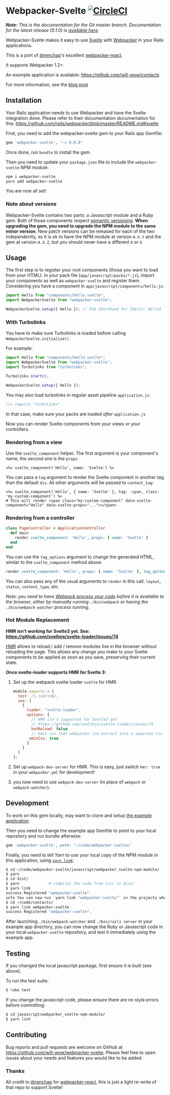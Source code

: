 # Webpacker-Svelte [![CircleCI](https://circleci.com/gh/will-wow/webpacker-svelte.svg?style=svg)](https://circleci.com/gh/will-wow/webpacker-svelte)

_**Note:** This is the documentation for the Git master branch. Documentation for the latest release (0.1.0) is [available here](https://github.com/will-wow/webpacker-svelte/tree/v0.1.0)._

Webpacker-Svelte makes it easy to use [Svelte](https://svelte.dev) with [Webpacker](https://github.com/rails/webpacker) in your Rails applications.

This is a port of [@renchap](https://github.com/renchap)'s excellent [webpacker-react](https://github.com/renchap/webpacker-react).

It supports Webpacker 1.2+.

An example application is available: https://github.com/will-wow/contacts

For more information, see the [blog post](https://blog.carbonfive.com/2019/10/29/the-best-of-both-worlds-html-apps-svelte)

## Installation

Your Rails application needs to use Webpacker and have the Svelte integration done. Please refer to their documentation documentation for this: https://github.com/rails/webpacker/blob/master/README.md#svelte

First, you need to add the webpacker-svelte gem to your Rails app Gemfile:

```ruby
gem 'webpacker-svelte', "~> 0.0.0"
```

Once done, run `bundle` to install the gem.

Then you need to update your `package.json` file to include the `webpacker-svelte` NPM module:

```bash
npm i webpacker-svelte
yarn add webpacker-svelte
```

You are now all set!

### Note about versions

Webpacker-Svelte contains two parts: a Javascript module and a Ruby gem. Both of those components respect [semantic versioning](http://semver.org). **When upgrading the gem, you need to upgrade the NPM module to the same minor version**. New patch versions can be released for each of the two independently, so it is ok to have the NPM module at version `A.X.Y` and the gem at version `A.X.Z`, but you should never have a different `A` or `X`.

## Usage

The first step is to register your root components (those you want to load from your HTML).
In your pack file (`app/javascript/packs/*.js`), import your components as well as `webpacker-svelte` and register them. Considering you have a component in `app/javascript/components/hello.js`:

```javascript
import Hello from "components/hello.svelte";
import WebpackerSvelte from "webpacker-svelte";

WebpackerSvelte.setup({ Hello }); // ES6 shorthand for {Hello: Hello}
```

### With Turbolinks

You have to make sure Turbolinks is loaded before calling `WebpackerSvelte.initialize()`.

For example:

```javascript
import Hello from "components/hello.svelte";
import WebpackerSvelte from "webpacker-svelte";
import Turbolinks from "turbolinks";

Turbolinks.start();

WebpackerSvelte.setup({ Hello });
```

You may also load turbolinks in regular asset pipeline `application.js`:

```javascript
//= require "turbolinks"
```

In that case, make sure your packs are loaded _after_ `application.js`

Now you can render Svelte components from your views or your controllers.

### Rendering from a view

Use the `svelte_component` helper. The first argument is your component's name, the second one is the `props`:

```erb
<%= svelte_component('Hello', name: 'Svelte') %>
```

You can pass a `tag` argument to render the Svelte component in another tag than the default `div`. All other arguments will be passed to `content_tag`:

```erb
<%= svelte_component('Hello', { name: 'Svelte' }, tag: :span, class: 'my-custom-component') %>
# This will render <span class="my-custom-component" data-svelte-component="Hello" data-svelte-props="..."></span>
```

### Rendering from a controller

```rb
class PageController < ApplicationController
  def main
    render svelte_component: 'Hello', props: { name: 'Svelte' }
  end
end
```

You can use the `tag_options` argument to change the generated HTML, similar to the `svelte_component` method above:

```rb
render svelte_component: 'Hello', props: { name: 'Svelte' }, tag_options: { tag: :span, class: 'my-custom-component' }
```

You can also pass any of the usual arguments to `render` in this call: `layout`, `status`, `content_type`, etc.

_Note: you need to have [Webpack process your code](https://github.com/rails/webpacker#binstubs) before it is available to the browser, either by manually running `./bin/webpack` or having the `./bin/webpack-watcher` process running._

### Hot Module Replacement

**HMR isn't working for Svelte3 yet. See: https://github.com/sveltejs/svelte-loader/issues/74**

[HMR](https://webpack.js.org/concepts/hot-module-replacement/) allows to reload / add / remove modules live in the browser without
reloading the page. This allows any change you make to your Svelte components to be applied as soon as you save,
preserving their current state.

**Once svelte-loader supports HMR for Svelte 3:**

1. Set up the webpack svelte loader `svelte` for HMR.

   ```javascript
   module.exports = {
     test: /\.svelte$/,
     use: [
       {
         loader: "svelte-loader",
         options: {
           // HMR isn't supported for Svelte3 yet
           // https://github.com/sveltejs/svelte-loader/issues/74
           hotReload: false
           // Emit css that webpacker can extract into a separate css file in production.
          emitCss: true
         }
       }
     ]
   };
   ```

1. Set up `webpack-dev-server` for HMR. This is easy, just switch `hmr: true` in your `webpacker.yml` for development!

1. you now need to use `webpack-dev-server` (in place of `webpack` or `webpack-watcher`).

## Development

To work on this gem locally, may want to clone and setup [the example application](https://github.com/will-wow/contacts).

Then you need to change the example app Gemfile to point to your local repository and run bundle afterwise:

```ruby
gem 'webpacker-svelte', path: '~/code/webpacker-svelte/'
```

Finally, you need to tell Yarn to use your local copy of the NPM module in this application, using [`yarn link`](https://yarnpkg.com/en/docs/cli/link):

```bash
$ cd ~/code/webpacker-svelte/javascript/webpacker_svelte-npm-module/
$ yarn
$ cd dist/
$ yarn             # compiles the code from src/ to dist/
$ yarn link
success Registered "webpacker-svelte".
info You can now run `yarn link "webpacker-svelte"` in the projects where you want to use this module and it will be used instead.
$ cd ~/code/contacts/
$ yarn link webpacker-svelte
success Registered "webpacker-svelte".
```

After launching `./bin/webpack-watcher` and `./bin/rails server` in your example app directory, you can now change the Ruby or Javascript code in your local `webpacker-svelte` repository, and test it immediately using the example app.

## Testing

If you changed the local javascript package, first ensure it is built (see above).

To run the test suite:

```sh
$ rake test
```

If you change the javascript code, please ensure there are no style errors before committing:

```sh
$ cd javascript/webpacker_svelte-npm-module/
$ yarn lint
```

## Contributing

Bug reports and pull requests are welcome on GitHub at https://github.com/will-wow/webpacker-svelte.
Please feel free to open issues about your needs and features you would like to be added.

### Thanks

All credit to [@renchap](https://github.com/renchap) for [webpacker-react](https://github.com/renchap/webpacker-react), this is just a light re-write of that repo to support Svelte!
